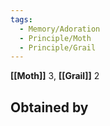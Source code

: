 ```yaml
---
tags:
  - Memory/Adoration
  - Principle/Moth
  - Principle/Grail
---
```


**[[Moth]]** 3, **[[Grail]]** 2

## Obtained by
